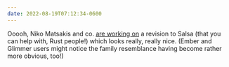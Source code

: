 ```yaml
---
date: 2022-08-19T07:12:34-0600
---
```


Ooooh, Niko Matsakis and co. [are working on][blog] a revision to Salsa (that you can help with, Rust people!) which looks really, really nice. (Ember and Glimmer users might notice the family resemblance having become rather more obvious, too!)

[blog]: https://smallcultfollowing.com/babysteps/blog/2022/08/18/come-contribute-to-salsa-2022/#come-contribute-to-salsa-2022
[salsa]: https://salsa-rs.github.io/salsa/
